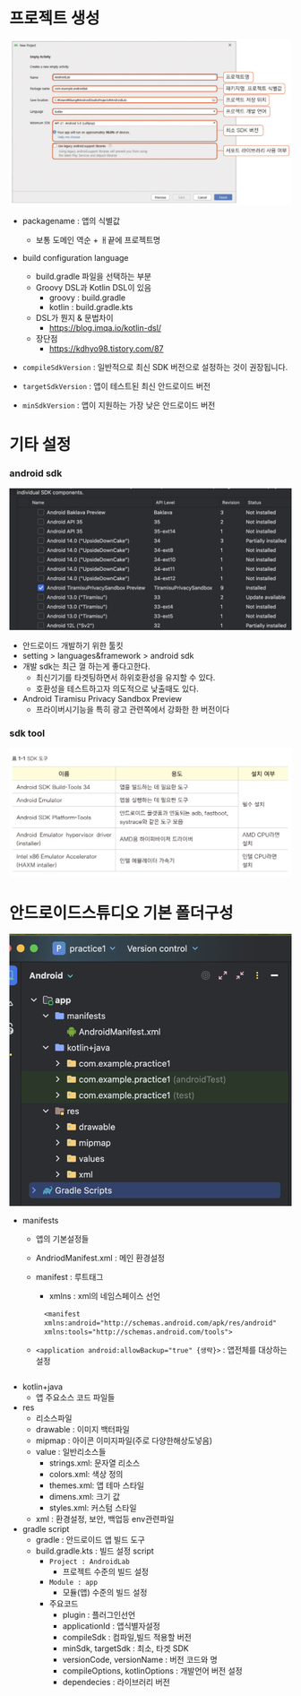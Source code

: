 # 프로젝트 생성
![](assets/setting-20241219232030173.png)

- packagename : 앱의 식별값
	- 보통 도메인 역순 + ㅐ끝에 프로젝트명
- build configuration language
	- build.gradle 파일을 선택하는 부분
	- Groovy DSL과 Kotlin DSL이 있음
		- groovy : build.gradle
		- kotlin : build.gradle.kts
	- DSL가 뭔지 & 문법차이
		- https://blog.imqa.io/kotlin-dsl/
	- 장단점
		- https://kdhyo98.tistory.com/87

- `compileSdkVersion` :  일반적으로 최신 SDK 버전으로 설정하는 것이 권장됩니다.
- `targetSdkVersion` : 앱이 테스트된 최신 안드로이드 버전
- `minSdkVersion` : 앱이 지원하는 가장 낮은 안드로이드 버전

# 기타 설정
### android sdk 
![](assets/1_setting-20241221011941321.png)
- 안드로이드 개발하기 위한 툴킷
- setting > languages&framework > android sdk
- 개발 sdk는 최근 껄 하는게 좋다고한다.
	- 최신기기를 타겟팅하면서 하위호환성을 유지할 수 있다.
	- 호환성을 테스트하고자 의도적으로 낮출때도 있다.
- Android Tiramisu Privacy Sandbox Preview
	- 프라이버시기능을 특히 광고 관련쪽에서 강화한 한 버전이다

### sdk tool
![](assets/1_setting-20241221013449422.png)

# 안드로이드스튜디오 기본 폴더구성

![](assets/1_setting-20241221035822530.png)
- manifests
	- 앱의 기본설정들
	- AndriodManifest.xml : 메인 환경설정
	- manifest  : 루트태그
		- xmlns : xml의 네임스페이스 선언
		```
		  <manifest
		  xmlns:android="http://schemas.android.com/apk/res/android"
		  xmlns:tools="http://schemas.android.com/tools">
		```

	- `<application android:allowBackup="true" {생략}>` : 앱전체를 대상하는 설정
	  ```
	  ```
- kotlin+java
	- 앱 주요소스 코드 파일들
- res
	- 리소스파일
	- drawable : 이미지 백터파일
	- mipmap : 아이콘 이미지파일(주로 다양한해상도넣음)
	- value : 일반리소스들
		- strings.xml: 문자열 리소스
		- colors.xml: 색상 정의
		- themes.xml: 앱 테마 스타일
		- dimens.xml: 크기 값
		- styles.xml: 커스텀 스타일
	- xml : 환경설정, 보안, 백업등 env관련파일
- gradle script
	- gradle : 안드로이드 앱 빌드 도구
	- build.gradle.kts : 빌드 설정 script
		- `Project : AndroidLab`
			- 프로젝트 수준의 빌드 설정
		- `Module : app`
			- 모듈(앱) 수준의 빌드 설정
		- 주요코드
			- plugin : 플러그인선언
			- applicationId : 앱식별자설정
			- compileSdk : 컴파일,빌드 적용할 버전
			- minSdk, targetSdk : 최소, 타겟 SDK
			- versionCode, versionName : 버전 코드와 명
			- compileOptions, kotlinOptions : 개발언어 버전 설정
			- dependecies : 라이브러리 버전


